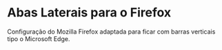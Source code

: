 # Abas Laterais para o Firefox
Configuração do Mozilla Firefox adaptada para ficar com barras verticais tipo o Microsoft Edge.
